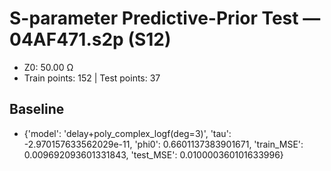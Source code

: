 # S-parameter Predictive-Prior Test — 04AF471.s2p (S12)
- Z0: 50.00 Ω
- Train points: 152  |  Test points: 37

## Baseline
- {'model': 'delay+poly_complex_logf(deg=3)', 'tau': -2.970157633562029e-11, 'phi0': 0.6601137383901671, 'train_MSE': 0.009692093601331843, 'test_MSE': 0.010000360101633996}